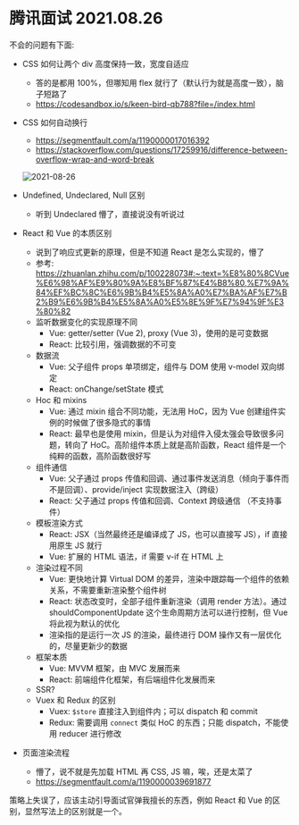 # 腾讯面试 2021.08.26

不会的问题有下面:

- CSS 如何让两个 div 高度保持一致，宽度自适应
    - 答的是都用 100%，但哪知用 flex 就行了（默认行为就是高度一致），脑子短路了
    - https://codesandbox.io/s/keen-bird-qb788?file=/index.html
- CSS 如何自动换行
    - https://segmentfault.com/a/1190000017016392
    - https://stackoverflow.com/questions/17259916/difference-between-overflow-wrap-and-word-break

    ![2021-08-26](https://i.loli.net/2021/08/26/unKtaQf9F4dqiB3.png)

- Undefined, Undeclared, Null 区别
    - 听到 Undeclared 懵了，直接说没有听说过
- React 和 Vue 的本质区别
    - 说到了响应式更新的原理，但是不知道 React 是怎么实现的，懵了
    - 参考: https://zhuanlan.zhihu.com/p/100228073#:~:text=%E8%80%8CVue%E6%98%AF%E9%80%9A%E8%BF%87%E4%B8%80,%E7%9A%84%EF%BC%8C%E6%9B%B4%E5%8A%A0%E7%BA%AF%E7%B2%B9%E6%9B%B4%E5%8A%A0%E5%8E%9F%E7%94%9F%E3%80%82
    - 监听数据变化的实现原理不同
        - Vue: getter/setter (Vue 2), proxy (Vue 3)，使用的是可变数据
        - React: 比较引用，强调数据的不可变
    - 数据流
        - Vue: 父子组件 props 单项绑定，组件与 DOM 使用 v-model 双向绑定
        - React: onChange/setState 模式
    - Hoc 和 mixins
        - Vue: 通过 mixin 组合不同功能，无法用 HoC，因为 Vue 创建组件实例的时候做了很多隐式的事情
        - React: 最早也是使用 mixin，但是认为对组件入侵太强会导致很多问题，转向了 HoC。高阶组件本质上就是高阶函数，React 组件是一个纯粹的函数，高阶函数很好写
    - 组件通信
        - Vue: 父子通过 props 传值和回调、通过事件发送消息（倾向于事件而不是回调）、provide/inject 实现数据注入（跨级）
        - React: 父子通过 props 传值和回调、Context 跨级通信  （不支持事件）
    - 模板渲染方式
        - React: JSX（当然最终还是编译成了 JS，也可以直接写 JS），if 直接用原生 JS 就行
        - Vue: 扩展的 HTML 语法，if 需要 v-if 在 HTML 上
    - 渲染过程不同
        - Vue: 更快地计算 Virtual DOM 的差异，渲染中跟踪每一个组件的依赖关系，不需要重新渲染整个组件树
        - React: 状态改变时，全部子组件重新渲染（调用 render 方法）。通过 shouldComponentUpdate 这个生命周期方法可以进行控制，但 Vue 将此视为默认的优化
        - 渲染指的是运行一次 JS 的渲染，最终进行 DOM 操作又有一层优化的，尽量更新少的数据
    - 框架本质
        - Vue: MVVM 框架，由 MVC 发展而来
        - React: 前端组件化框架，有后端组件化发展而来
    - SSR?
    - Vuex 和 Redux 的区别
        - Vuex: `$store` 直接注入到组件内；可以 dispatch 和 commit
        - Redux: 需要调用 `connect` 类似 HoC 的东西；只能 dispatch，不能使用 reducer 进行修改
- 页面渲染流程
    - 懵了，说不就是先加载 HTML 再 CSS, JS 嘛，唉，还是太菜了
    - https://segmentfault.com/a/1190000039691877

策略上失误了，应该主动引导面试官弹我擅长的东西，例如 React 和 Vue 的区别，显然写法上的区别就是一个。
